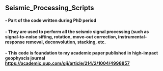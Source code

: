 ## Seismic_Processing_Scripts
#### - Part of the code written during PhD period
#### - They are used to perform all the seismic signal processing (such as signal-to-noise sifting, rotation, move-out correction, instrumental-response removal, deconvolution, stacking, etc.
#### - This code is foundation to my academic paper published in high-impact geophyscis journal https://academic.oup.com/gji/article/214/2/1004/4998857 
